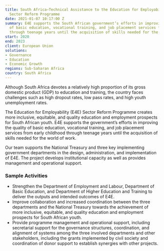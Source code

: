 ```yaml
---
title: South Africa—Technical Assistance to the Education for Employability (E4E)
  Sector Reform Programme
date: 2021-01-07 10:17:00 Z
summary: E4E supports the South African government’s efforts in improving the quality
  of basic education, vocational training, and job placement services from early childhood
  through teenage years until the acquisition of skills needed for the world of work.
start: 2020
end: 2023
client: European Union
solutions:
- Governance
- Education
- Economic Growth
regions: Sub-Saharan Africa
country: South Africa
---
```


Although South Africa devotes a relatively high proportion of its gross domestic product (GDP) to education and training, the country faces challenges such as high dropout rates, low pass rates, and high youth unemployment rates. 

The Education for Employability (E4E) Sector Reform Programme creates more inclusive, equitable, and quality education and employment prospects for South African youth. E4E supports the government’s efforts in improving the quality of basic education, vocational training, and job placement services from early childhood through teenage years until the acquisition of skills needed for the world of work.

Our team supports the National Treasury and three key implementing government departments in the design, administration, and implementation of E4E. The project develops institutional capacity as well as provides management and operational support. 

### Sample Activities

* Strengthen the Department of Employment and Labour, Department of Basic Education, and Department of Higher Education and Training to deliver the outputs and intended outcomes of E4E.
* Improve collaboration and increased coordination between the three departments and the National Treasury towards the achievement of more inclusive, equitable, and quality education and employment prospects for South African youth.
* Provide programme management and operational support, including secretarial support for the governance structures, coordination, and alignment of systems among the three involved departments and other stakeholders, including the grants implemented by civil society and coordination of donor support to establish synergies with other projects.